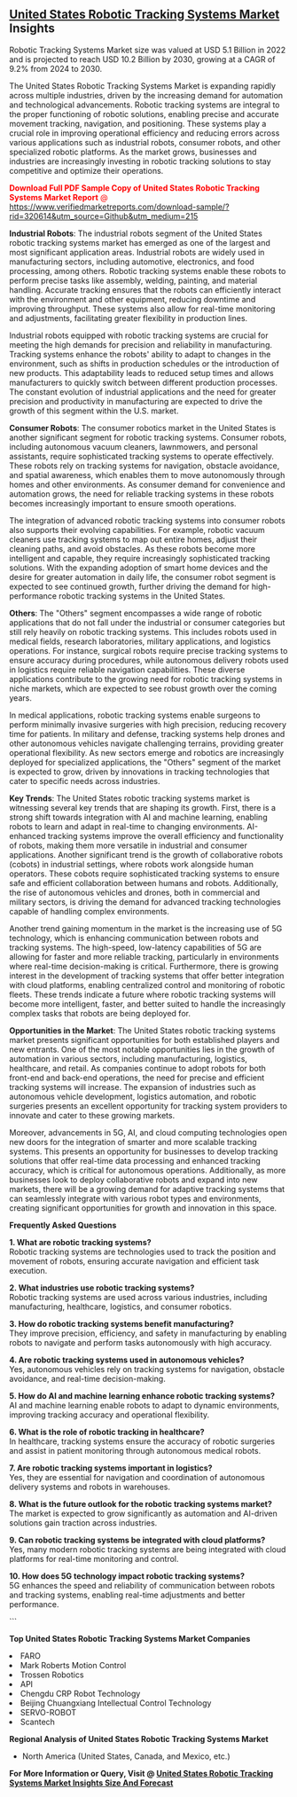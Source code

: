 <h2><a href="https://www.verifiedmarketreports.com/download-sample/?rid=320614&amp;utm_source=Github&amp;utm_medium=215" target="_blank">United States Robotic Tracking Systems Market</a> Insights</h2><p>Robotic Tracking Systems Market size was valued at USD 5.1 Billion in 2022 and is projected to reach USD 10.2 Billion by 2030, growing at a CAGR of 9.2% from 2024 to 2030.</p><p> <p>The United States Robotic Tracking Systems Market is expanding rapidly across multiple industries, driven by the increasing demand for automation and technological advancements. Robotic tracking systems are integral to the proper functioning of robotic solutions, enabling precise and accurate movement tracking, navigation, and positioning. These systems play a crucial role in improving operational efficiency and reducing errors across various applications such as industrial robots, consumer robots, and other specialized robotic platforms. As the market grows, businesses and industries are increasingly investing in robotic tracking solutions to stay competitive and optimize their operations. <p><span class=""><span style="color: #ff0000;"><strong>Download Full PDF Sample Copy of United States Robotic Tracking Systems Market Report</strong> @ </span><a href="https://www.verifiedmarketreports.com/download-sample/?rid=320614&amp;utm_source=Github&amp;utm_medium=215" target="_blank">https://www.verifiedmarketreports.com/download-sample/?rid=320614&amp;utm_source=Github&amp;utm_medium=215</a></span></p></p> <p><strong>Industrial Robots</strong>: The industrial robots segment of the United States robotic tracking systems market has emerged as one of the largest and most significant application areas. Industrial robots are widely used in manufacturing sectors, including automotive, electronics, and food processing, among others. Robotic tracking systems enable these robots to perform precise tasks like assembly, welding, painting, and material handling. Accurate tracking ensures that the robots can efficiently interact with the environment and other equipment, reducing downtime and improving throughput. These systems also allow for real-time monitoring and adjustments, facilitating greater flexibility in production lines.</p> <p>Industrial robots equipped with robotic tracking systems are crucial for meeting the high demands for precision and reliability in manufacturing. Tracking systems enhance the robots' ability to adapt to changes in the environment, such as shifts in production schedules or the introduction of new products. This adaptability leads to reduced setup times and allows manufacturers to quickly switch between different production processes. The constant evolution of industrial applications and the need for greater precision and productivity in manufacturing are expected to drive the growth of this segment within the U.S. market.</p> <p><strong>Consumer Robots</strong>: The consumer robotics market in the United States is another significant segment for robotic tracking systems. Consumer robots, including autonomous vacuum cleaners, lawnmowers, and personal assistants, require sophisticated tracking systems to operate effectively. These robots rely on tracking systems for navigation, obstacle avoidance, and spatial awareness, which enables them to move autonomously through homes and other environments. As consumer demand for convenience and automation grows, the need for reliable tracking systems in these robots becomes increasingly important to ensure smooth operations.</p> <p>The integration of advanced robotic tracking systems into consumer robots also supports their evolving capabilities. For example, robotic vacuum cleaners use tracking systems to map out entire homes, adjust their cleaning paths, and avoid obstacles. As these robots become more intelligent and capable, they require increasingly sophisticated tracking solutions. With the expanding adoption of smart home devices and the desire for greater automation in daily life, the consumer robot segment is expected to see continued growth, further driving the demand for high-performance robotic tracking systems in the United States.</p> <p><strong>Others</strong>: The "Others" segment encompasses a wide range of robotic applications that do not fall under the industrial or consumer categories but still rely heavily on robotic tracking systems. This includes robots used in medical fields, research laboratories, military applications, and logistics operations. For instance, surgical robots require precise tracking systems to ensure accuracy during procedures, while autonomous delivery robots used in logistics require reliable navigation capabilities. These diverse applications contribute to the growing need for robotic tracking systems in niche markets, which are expected to see robust growth over the coming years.</p> <p>In medical applications, robotic tracking systems enable surgeons to perform minimally invasive surgeries with high precision, reducing recovery time for patients. In military and defense, tracking systems help drones and other autonomous vehicles navigate challenging terrains, providing greater operational flexibility. As new sectors emerge and robotics are increasingly deployed for specialized applications, the "Others" segment of the market is expected to grow, driven by innovations in tracking technologies that cater to specific needs across industries.</p> <p><strong>Key Trends</strong>: The United States robotic tracking systems market is witnessing several key trends that are shaping its growth. First, there is a strong shift towards integration with AI and machine learning, enabling robots to learn and adapt in real-time to changing environments. AI-enhanced tracking systems improve the overall efficiency and functionality of robots, making them more versatile in industrial and consumer applications. Another significant trend is the growth of collaborative robots (cobots) in industrial settings, where robots work alongside human operators. These cobots require sophisticated tracking systems to ensure safe and efficient collaboration between humans and robots. Additionally, the rise of autonomous vehicles and drones, both in commercial and military sectors, is driving the demand for advanced tracking technologies capable of handling complex environments.</p> <p>Another trend gaining momentum in the market is the increasing use of 5G technology, which is enhancing communication between robots and tracking systems. The high-speed, low-latency capabilities of 5G are allowing for faster and more reliable tracking, particularly in environments where real-time decision-making is critical. Furthermore, there is growing interest in the development of tracking systems that offer better integration with cloud platforms, enabling centralized control and monitoring of robotic fleets. These trends indicate a future where robotic tracking systems will become more intelligent, faster, and better suited to handle the increasingly complex tasks that robots are being deployed for.</p> <p><strong>Opportunities in the Market</strong>: The United States robotic tracking systems market presents significant opportunities for both established players and new entrants. One of the most notable opportunities lies in the growth of automation in various sectors, including manufacturing, logistics, healthcare, and retail. As companies continue to adopt robots for both front-end and back-end operations, the need for precise and efficient tracking systems will increase. The expansion of industries such as autonomous vehicle development, logistics automation, and robotic surgeries presents an excellent opportunity for tracking system providers to innovate and cater to these growing markets.</p> <p>Moreover, advancements in 5G, AI, and cloud computing technologies open new doors for the integration of smarter and more scalable tracking systems. This presents an opportunity for businesses to develop tracking solutions that offer real-time data processing and enhanced tracking accuracy, which is critical for autonomous operations. Additionally, as more businesses look to deploy collaborative robots and expand into new markets, there will be a growing demand for adaptive tracking systems that can seamlessly integrate with various robot types and environments, creating significant opportunities for growth and innovation in this space.</p> <p><strong>Frequently Asked Questions</strong></p> <p><strong>1. What are robotic tracking systems?</strong><br>Robotic tracking systems are technologies used to track the position and movement of robots, ensuring accurate navigation and efficient task execution.</p> <p><strong>2. What industries use robotic tracking systems?</strong><br>Robotic tracking systems are used across various industries, including manufacturing, healthcare, logistics, and consumer robotics.</p> <p><strong>3. How do robotic tracking systems benefit manufacturing?</strong><br>They improve precision, efficiency, and safety in manufacturing by enabling robots to navigate and perform tasks autonomously with high accuracy.</p> <p><strong>4. Are robotic tracking systems used in autonomous vehicles?</strong><br>Yes, autonomous vehicles rely on tracking systems for navigation, obstacle avoidance, and real-time decision-making.</p> <p><strong>5. How do AI and machine learning enhance robotic tracking systems?</strong><br>AI and machine learning enable robots to adapt to dynamic environments, improving tracking accuracy and operational flexibility.</p> <p><strong>6. What is the role of robotic tracking in healthcare?</strong><br>In healthcare, tracking systems ensure the accuracy of robotic surgeries and assist in patient monitoring through autonomous medical robots.</p> <p><strong>7. Are robotic tracking systems important in logistics?</strong><br>Yes, they are essential for navigation and coordination of autonomous delivery systems and robots in warehouses.</p> <p><strong>8. What is the future outlook for the robotic tracking systems market?</strong><br>The market is expected to grow significantly as automation and AI-driven solutions gain traction across industries.</p> <p><strong>9. Can robotic tracking systems be integrated with cloud platforms?</strong><br>Yes, many modern robotic tracking systems are being integrated with cloud platforms for real-time monitoring and control.</p> <p><strong>10. How does 5G technology impact robotic tracking systems?</strong><br>5G enhances the speed and reliability of communication between robots and tracking systems, enabling real-time adjustments and better performance.</p> ```</p><p><strong>Top United States Robotic Tracking Systems Market Companies</strong></p><div data-test-id=""><p><li>FARO</li><li> Mark Roberts Motion Control</li><li> Trossen Robotics</li><li> API</li><li> Chengdu CRP Robot Technology</li><li> Beijing Chuangxiang Intellectual Control Technology</li><li> SERVO-ROBOT</li><li> Scantech</li></p><div><strong>Regional Analysis of&nbsp;United States Robotic Tracking Systems Market</strong></div><ul><li dir="ltr"><p dir="ltr">North America&nbsp;(United States, Canada, and Mexico, etc.)</p></li></ul><p><strong>For More Information or Query, Visit @&nbsp;</strong><strong><a href="https://www.verifiedmarketreports.com/product/robotic-tracking-systems-market/?utm_source=Github&amp;utm_medium=215" target="_blank">United States Robotic Tracking Systems Market Insights Size And Forecast</a></strong></p></div>
